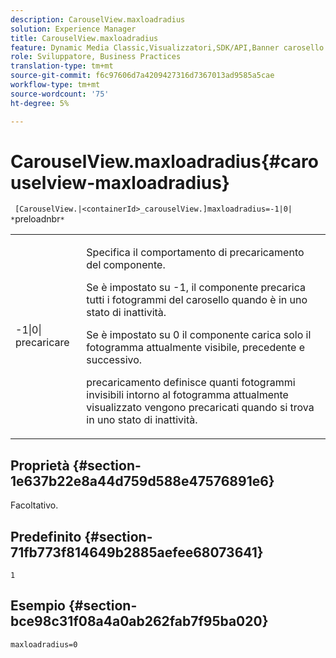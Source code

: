 ```yaml
---
description: CarouselView.maxloadradius
solution: Experience Manager
title: CarouselView.maxloadradius
feature: Dynamic Media Classic,Visualizzatori,SDK/API,Banner carosello
role: Sviluppatore, Business Practices
translation-type: tm+mt
source-git-commit: f6c97606d7a4209427316d7367013ad9585a5cae
workflow-type: tm+mt
source-wordcount: '75'
ht-degree: 5%

---
```



# CarouselView.maxloadradius{#carouselview-maxloadradius}

` [CarouselView.|<containerId>_carouselView.]maxloadradius=-1|0| *`preloadnbr`*`

<table id="table_B3B03B00DCF0466DB332E851F4DDF610"> 
 <tbody> 
  <tr> 
   <td> <p> <span class="codeph"> -1|0|<span class="varname"> precaricare</span></span> </p> </td> 
   <td> <p>Specifica il comportamento di precaricamento del componente. </p> <p>Se è impostato su <span class="codeph"> -1</span>, il componente precarica tutti i fotogrammi del carosello quando è in uno stato di inattività. </p> <p>Se è impostato su <span class="codeph"> 0</span> il componente carica solo il fotogramma attualmente visibile, precedente e successivo. </p> <p><span class="codeph"><span class="varname"> </span></span>precaricamento definisce quanti fotogrammi invisibili intorno al fotogramma attualmente visualizzato vengono precaricati quando si trova in uno stato di inattività. </p> </td> 
  </tr> 
 </tbody> 
</table>

## Proprietà {#section-1e637b22e8a44d759d588e47576891e6}

Facoltativo.

## Predefinito {#section-71fb773f814649b2885aefee68073641}

`1`

## Esempio {#section-bce98c31f08a4a0ab262fab7f95ba020}

`maxloadradius=0`
